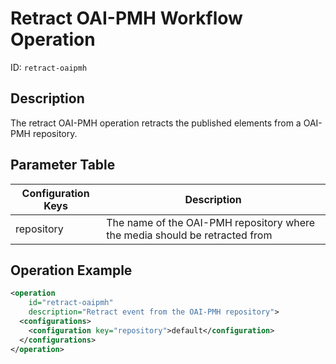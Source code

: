 Retract OAI-PMH Workflow Operation
==================================

ID: `retract-oaipmh`

Description
-----------

The retract OAI-PMH operation retracts the published elements from a OAI-PMH repository.

Parameter Table
---------------

|Configuration Keys |Description                                                                                   |
|-------------------|----------------------------------------------------------------------------------------------|
|repository         |The name of the OAI-PMH repository where the media should be retracted from                   |

Operation Example
-----------------

```xml
<operation
    id="retract-oaipmh"
    description="Retract event from the OAI-PMH repository">
  <configurations>
    <configuration key="repository">default</configuration>
  </configurations>
</operation>
```
